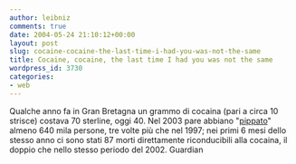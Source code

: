 ```yaml
---
author: leibniz
comments: true
date: 2004-05-24 21:10:12+00:00
layout: post
slug: cocaine-cocaine-the-last-time-i-had-you-was-not-the-same
title: Cocaine, cocaine, the last time I had you was not the same
wordpress_id: 3730
categories:
- web
---
```


Qualche anno fa in Gran Bretagna un grammo di cocaina (pari a circa 10 strisce) costava 70 sterline, oggi 40. Nel 2003 pare abbiano "[pippato](http://observer.guardian.co.uk/uk_news/story/0,6903,1222814,00.html)" almeno 640 mila persone, tre volte più che nel 1997; nei primi 6 mesi dello stesso anno ci sono stati 87 morti direttamente riconducibili alla cocaina, il doppio che nello stesso periodo del 2002.
Guardian
